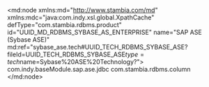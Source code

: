 <?xml version="1.0" encoding="UTF-8"?>
<md:node xmlns:md="http://www.stambia.com/md" xmlns:mdc="java:com.indy.xsl.global.XpathCache" defType="com.stambia.rdbms.product" id="UUID_MD_RDBMS_SYBASE_AS_ENTERPRISE" name="SAP ASE (Sybase ASE)" md:ref="sybase_ase.tech#UUID_TECH_RDBMS_SYBASE_ASE?fileId=UUID_TECH_RDBMS_SYBASE_ASE$type=tech$name=Sybase%20ASE%20Technology?">
  <attribute defType="com.stambia.rdbms.product.schemaType" id="_4s0k8YZ-Ed6_xIxiSS_S_A" value="catalog.schema"/>
  <attribute defType="com.stambia.rdbms.product.join.innerjoinmode" id="_4s1MAIZ-Ed6_xIxiSS_S_A" ref="../rdbms.tech#rdbms.join.mode.explicit?fileId=UUID_TECH_RDBMS$type=tech$name=EXPLICIT?"/>
  <attribute defType="com.stambia.rdbms.product.join.outerjoinmode" id="_4s1MAYZ-Ed6_xIxiSS_S_A" ref="../rdbms.tech#rdbms.join.mode.explicit?fileId=UUID_TECH_RDBMS$type=tech$name=EXPLICIT?"/>
  <attribute defType="com.stambia.rdbms.product.join.outer.place" id="_4s1MAoZ-Ed6_xIxiSS_S_A" ref="../rdbms.tech#rdbms.join.from.inner.operator?fileId=UUID_TECH_RDBMS$type=tech$name=Operator%20inner%20side%20:%20CUST.ORD_ID%20*=%20ORD.ORD_ID?"/>
  <attribute defType="com.stambia.rdbms.product.join.outer" id="_4s1MA4Z-Ed6_xIxiSS_S_A" value="*"/>
  <attribute defType="com.stambia.rdbms.product.having" id="_4s1MBIZ-Ed6_xIxiSS_S_A" value="COMPLEX"/>
  <attribute defType="com.stambia.rdbms.product.groupby" id="_4s1MBYZ-Ed6_xIxiSS_S_A" value="COMPLEX"/>
  <attribute defType="com.stambia.rdbms.product.orderby" id="_4s1MBoZ-Ed6_xIxiSS_S_A" value="COMPLEX"/>
  <attribute defType="com.stambia.rdbms.product.nullWord" id="_4s1MB4Z-Ed6_xIxiSS_S_A" value="NULL"/>
  <attribute defType="com.stambia.rdbms.product.function.date" id="_4s1MCIZ-Ed6_xIxiSS_S_A" value="getdate()"/>
  <attribute defType="com.stambia.rdbms.product.code" id="_4s1MCYZ-Ed6_xIxiSS_S_A" value="SYBASE_AS_ENTERPRISE"/>
  <attribute defType="com.stambia.rdbms.product.notNullWord" id="_c_yuYK9pEd6vxuXWeO8rHQ" value="NOT NULL"/>
  <attribute defType="com.stambia.rdbms.product.join.inner" id="_NXifAP1REd-7pZq_HcQ3wA" value="inner join"/>
  <attribute defType="com.stambia.rdbms.product.join.left" id="_N-nGEP1REd-7pZq_HcQ3wA" value="left join"/>
  <attribute defType="com.stambia.rdbms.product.join.right" id="_OmYQsP1REd-7pZq_HcQ3wA" value="right join"/>
  <attribute defType="com.stambia.rdbms.product.baseModule" id="_CA-csBdDEeq3sej5CfbxXg">
   <values>com.indy.baseModule.sap.ase.jdbc</values>
  </attribute>
  <node defType="com.stambia.rdbms.datatype" id="_kLCCTIaGEd6_xIxiSS_S_A" name="bit">
    <attribute defType="com.stambia.rdbms.datatype.creationMask" id="_kLCCTYaGEd6_xIxiSS_S_A" value="BIT"/>
    <attribute defType="com.stambia.rdbms.datatype.superType" id="_ELqKgNUeEd-Ws53FLeIAkw" value="BIT"/>
    <attribute defType="com.stambia.rdbms.datatype.default" id="_7EnRANUeEd-Ws53FLeIAkw" value="true"/>
  </node>
  <node defType="com.stambia.rdbms.datatype" id="_kLCCToaGEd6_xIxiSS_S_A" name="tinyint">
    <attribute defType="com.stambia.rdbms.datatype.creationMask" id="_kLCCT4aGEd6_xIxiSS_S_A" value="TINYINT"/>
    <attribute defType="com.stambia.rdbms.datatype.superType" id="_jsjlcNUeEd-Ws53FLeIAkw" value="TINYINT"/>
    <attribute defType="com.stambia.rdbms.datatype.default" id="_zqQ_UNUeEd-Ws53FLeIAkw" value="true"/>
  </node>
  <node defType="com.stambia.rdbms.datatype" id="_kLCCUIaGEd6_xIxiSS_S_A" name="image">
    <attribute defType="com.stambia.rdbms.datatype.creationMask" id="_kLCCUYaGEd6_xIxiSS_S_A" value="IMAGE"/>
    <attribute defType="com.stambia.rdbms.datatype.superType" id="_SRO-ENUeEd-Ws53FLeIAkw" value="LONGVARBINARY"/>
    <attribute defType="com.stambia.rdbms.datatype.default" id="_4jKn8NUeEd-Ws53FLeIAkw" value="true"/>
  </node>
  <node defType="com.stambia.rdbms.datatype" id="_kLCCUoaGEd6_xIxiSS_S_A" name="varbinary">
    <attribute defType="com.stambia.rdbms.datatype.creationMask" id="_kLCCU4aGEd6_xIxiSS_S_A" value="VARBINARY([size])"/>
    <attribute defType="com.stambia.rdbms.datatype.superType" id="_lEPxINUeEd-Ws53FLeIAkw" value="VARBINARY"/>
    <attribute defType="com.stambia.rdbms.datatype.default" id="_zXM5YNUeEd-Ws53FLeIAkw" value="true"/>
  </node>
  <node defType="com.stambia.rdbms.datatype" id="_kLCCVIaGEd6_xIxiSS_S_A" name="binary">
    <attribute defType="com.stambia.rdbms.datatype.creationMask" id="_kLCCVYaGEd6_xIxiSS_S_A" value="BINARY([size])"/>
    <attribute defType="com.stambia.rdbms.datatype.default" id="_7fsDcNUeEd-Ws53FLeIAkw" value="true"/>
    <attribute defType="com.stambia.rdbms.datatype.superType" id="_89p2QNUeEd-Ws53FLeIAkw" value="BINARY"/>
  </node>
  <node defType="com.stambia.rdbms.datatype" id="_kLCpUIaGEd6_xIxiSS_S_A" name="char">
    <attribute defType="com.stambia.rdbms.datatype.creationMask" id="_kLCpUYaGEd6_xIxiSS_S_A" value="CHAR([size])"/>
    <attribute defType="com.stambia.rdbms.datatype.superType" id="_FqQPcNUeEd-Ws53FLeIAkw" value="CHAR"/>
    <attribute defType="com.stambia.rdbms.datatype.default" id="_6qF4MNUeEd-Ws53FLeIAkw" value="true"/>
  </node>
  <node defType="com.stambia.rdbms.datatype" id="_kLCpUoaGEd6_xIxiSS_S_A" name="nchar">
    <attribute defType="com.stambia.rdbms.datatype.creationMask" id="_kLCpU4aGEd6_xIxiSS_S_A" value="NCHAR([size])"/>
    <attribute defType="com.stambia.rdbms.datatype.superType" id="_W9IFcNUeEd-Ws53FLeIAkw" value="NCHAR"/>
    <attribute defType="com.stambia.rdbms.datatype.default" id="_3oa28NUeEd-Ws53FLeIAkw" value="true"/>
  </node>
  <node defType="com.stambia.rdbms.datatype" id="_kLCpVIaGEd6_xIxiSS_S_A" name="numeric">
    <attribute defType="com.stambia.rdbms.datatype.creationMask" id="_kLCpVYaGEd6_xIxiSS_S_A" value="NUMERIC([size],[precision])"/>
    <attribute defType="com.stambia.rdbms.datatype.superType" id="_XtMQcNUeEd-Ws53FLeIAkw" value="NUMERIC"/>
    <attribute defType="com.stambia.rdbms.datatype.default" id="_3TjaMNUeEd-Ws53FLeIAkw" value="true"/>
  </node>
  <node defType="com.stambia.rdbms.datatype" id="_kLCpVoaGEd6_xIxiSS_S_A" name="decimal">
    <attribute defType="com.stambia.rdbms.datatype.creationMask" id="_kLCpV4aGEd6_xIxiSS_S_A" value="DECIMAL([size],[precision])"/>
    <attribute defType="com.stambia.rdbms.datatype.superType" id="_JJdhQNUeEd-Ws53FLeIAkw" value="DECIMAL"/>
    <attribute defType="com.stambia.rdbms.datatype.default" id="_5s3a8NUeEd-Ws53FLeIAkw" value="true"/>
  </node>
  <node defType="com.stambia.rdbms.datatype" id="_kLCpWIaGEd6_xIxiSS_S_A" name="money">
    <attribute defType="com.stambia.rdbms.datatype.creationMask" id="_kLCpWYaGEd6_xIxiSS_S_A" value="MONEY"/>
    <attribute defType="com.stambia.rdbms.datatype.superType" id="_VoMS0NUeEd-Ws53FLeIAkw" value="DECIMAL"/>
  </node>
  <node defType="com.stambia.rdbms.datatype" id="_kLCpWoaGEd6_xIxiSS_S_A" name="smallmoney">
    <attribute defType="com.stambia.rdbms.datatype.creationMask" id="_kLCpW4aGEd6_xIxiSS_S_A" value="SMALLMONEY"/>
    <attribute defType="com.stambia.rdbms.datatype.superType" id="_fq_NcNUeEd-Ws53FLeIAkw" value="DECIMAL"/>
  </node>
  <node defType="com.stambia.rdbms.datatype" id="_kLCpXIaGEd6_xIxiSS_S_A" name="int">
    <attribute defType="com.stambia.rdbms.datatype.creationMask" id="_kLCpXYaGEd6_xIxiSS_S_A" value="INT"/>
    <attribute defType="com.stambia.rdbms.datatype.superType" id="_TPFGYNUeEd-Ws53FLeIAkw" value="INTEGER"/>
    <attribute defType="com.stambia.rdbms.datatype.default" id="_4KwH8NUeEd-Ws53FLeIAkw" value="true"/>
  </node>
  <node defType="com.stambia.rdbms.datatype" id="_kLCpXoaGEd6_xIxiSS_S_A" name="smallint">
    <attribute defType="com.stambia.rdbms.datatype.creationMask" id="_kLCpX4aGEd6_xIxiSS_S_A" value="SMALLINT"/>
    <attribute defType="com.stambia.rdbms.datatype.superType" id="_eKFbYNUeEd-Ws53FLeIAkw" value="SMALLINT"/>
    <attribute defType="com.stambia.rdbms.datatype.default" id="_eXjPoNUeEd-Ws53FLeIAkw" value="true"/>
  </node>
  <node defType="com.stambia.rdbms.datatype" id="_kLCpYIaGEd6_xIxiSS_S_A" name="real">
    <attribute defType="com.stambia.rdbms.datatype.creationMask" id="_kLCpYYaGEd6_xIxiSS_S_A" value="REAL"/>
    <attribute defType="com.stambia.rdbms.datatype.superType" id="_axGGUNUeEd-Ws53FLeIAkw" value="REAL"/>
    <attribute defType="com.stambia.rdbms.datatype.default" id="_2S5OcNUeEd-Ws53FLeIAkw" value="true"/>
  </node>
  <node defType="com.stambia.rdbms.datatype" id="_kLCpYoaGEd6_xIxiSS_S_A" name="double precision">
    <attribute defType="com.stambia.rdbms.datatype.creationMask" id="_kLCpY4aGEd6_xIxiSS_S_A" value="DOUBLE PRECISION"/>
    <attribute defType="com.stambia.rdbms.datatype.superType" id="_Koww0NUeEd-Ws53FLeIAkw" value="DOUBLE"/>
    <attribute defType="com.stambia.rdbms.datatype.default" id="_5RhiwNUeEd-Ws53FLeIAkw" value="true"/>
  </node>
  <node defType="com.stambia.rdbms.datatype" id="_kLCpZIaGEd6_xIxiSS_S_A" name="float">
    <attribute defType="com.stambia.rdbms.datatype.creationMask" id="_kLCpZYaGEd6_xIxiSS_S_A" value="FLOAT([size])"/>
    <attribute defType="com.stambia.rdbms.datatype.superType" id="_PB1p4NUeEd-Ws53FLeIAkw" value="FLOAT"/>
    <attribute defType="com.stambia.rdbms.datatype.default" id="_45D_cNUeEd-Ws53FLeIAkw" value="true"/>
  </node>
  <node defType="com.stambia.rdbms.datatype" id="_kLCpZoaGEd6_xIxiSS_S_A" name="nvarchar">
    <attribute defType="com.stambia.rdbms.datatype.creationMask" id="_kLCpZ4aGEd6_xIxiSS_S_A" value="NVARCHAR([size])"/>
    <attribute defType="com.stambia.rdbms.datatype.superType" id="_ZzxicNUeEd-Ws53FLeIAkw" value="NVARCHAR"/>
    <attribute defType="com.stambia.rdbms.datatype.default" id="_2y2g4NUeEd-Ws53FLeIAkw" value="true"/>
  </node>
  <node defType="com.stambia.rdbms.datatype" id="_kLCpaIaGEd6_xIxiSS_S_A" name="sysname">
    <attribute defType="com.stambia.rdbms.datatype.creationMask" id="_kLCpaYaGEd6_xIxiSS_S_A" value="SYSNAME"/>
    <attribute defType="com.stambia.rdbms.datatype.superType" id="_hDQA4NUeEd-Ws53FLeIAkw" value="VARCHAR"/>
  </node>
  <node defType="com.stambia.rdbms.datatype" id="_kLCpaoaGEd6_xIxiSS_S_A" name="varchar">
    <attribute defType="com.stambia.rdbms.datatype.creationMask" id="_kLCpa4aGEd6_xIxiSS_S_A" value="VARCHAR([size])"/>
    <attribute defType="com.stambia.rdbms.datatype.superType" id="_l_M9gNUeEd-Ws53FLeIAkw" value="VARCHAR"/>
    <attribute defType="com.stambia.rdbms.datatype.default" id="_mJ6_wNUeEd-Ws53FLeIAkw" value="true"/>
  </node>
  <node defType="com.stambia.rdbms.datatype" id="_kLCpbIaGEd6_xIxiSS_S_A" name="datetime">
    <attribute defType="com.stambia.rdbms.datatype.creationMask" id="_kLCpbYaGEd6_xIxiSS_S_A" value="DATETIME"/>
    <attribute defType="com.stambia.rdbms.datatype.superType" id="_HwduANUeEd-Ws53FLeIAkw" value="TIMESTAMP"/>
    <attribute defType="com.stambia.rdbms.datatype.default" id="_6NmJcNUeEd-Ws53FLeIAkw" value="true"/>
  </node>
  <node defType="com.stambia.rdbms.datatype" id="_kLCpboaGEd6_xIxiSS_S_A" name="smalldatetime">
    <attribute defType="com.stambia.rdbms.datatype.creationMask" id="_kLCpb4aGEd6_xIxiSS_S_A" value="SMALLDATETIME"/>
    <attribute defType="com.stambia.rdbms.datatype.superType" id="_ck_F0NUeEd-Ws53FLeIAkw" value="TIMESTAMP"/>
  </node>
  <node defType="com.stambia.jdbc.driver" id="_lmgzc91IEeCZC6S8BczV6A" name="Sybase Adaptive Server Entreprise Jconn3">
    <attribute defType="com.stambia.jdbc.driver.default" id="_4rXkcN1IEeCZC6S8BczV6A" value="false"/>
    <attribute defType="com.stambia.jdbc.driver.class" id="_7YhHMN1IEeCZC6S8BczV6A" value="com.sybase.jdbc3.jdbc.SybDriver"/>
    <attribute defType="com.stambia.jdbc.driver.url" id="_ANIFsN1JEeCZC6S8BczV6A" value="jdbc:sybase:Tds:&lt;host>:&lt;port>/&lt;DBNAME>"/>
  </node>
  <node defType="com.stambia.jdbc.driver" id="_Mn8npN1JEeCZC6S8BczV6A" name="Sybase Adaptive Server Entreprise Jconn2">
    <attribute defType="com.stambia.jdbc.driver.default" id="_Mn8npd1JEeCZC6S8BczV6A" value="false"/>
    <attribute defType="com.stambia.jdbc.driver.class" id="_Mn8npt1JEeCZC6S8BczV6A" value="com.sybase.jdbc2.jdbc.SybDriver"/>
    <attribute defType="com.stambia.jdbc.driver.url" id="_Mn8np91JEeCZC6S8BczV6A" value="jdbc:sybase:Tds:&lt;host>:&lt;port>/&lt;DBNAME>"/>
  </node>
  <node defType="com.stambia.rdbms.datatype" id="_fGgkcXrWEeihqrVjM7z4BQ" name="bigint">
    <attribute defType="com.stambia.rdbms.datatype.superType" id="_iT34UHrWEeihqrVjM7z4BQ" value="BIGINT"/>
    <attribute defType="com.stambia.rdbms.datatype.creationMask" id="_RcIEQIQ7Eei0VIaEGKfq0w" value="BIGINT"/>
  </node>
  <node defType="com.stambia.jdbc.driver" id="_iVE7NIQ3Eei0VIaEGKfq0w" name="Sybase Adaptive Server Entreprise Jconn4">
    <attribute defType="com.stambia.jdbc.driver.default" id="_iVE7NYQ3Eei0VIaEGKfq0w" value="true"/>
    <attribute defType="com.stambia.jdbc.driver.class" id="_iVE7NoQ3Eei0VIaEGKfq0w" value="com.sybase.jdbc4.jdbc.SybDriver"/>
    <attribute defType="com.stambia.jdbc.driver.url" id="_iVE7N4Q3Eei0VIaEGKfq0w" value="jdbc:sybase:Tds:&lt;host>:&lt;port>/&lt;DBNAME>"/>
  </node>
  <node defType="com.stambia.rdbms.datatype" id="_ZfskBIQ5Eei0VIaEGKfq0w" name="integer">
    <attribute defType="com.stambia.rdbms.datatype.creationMask" id="_ZfskBYQ5Eei0VIaEGKfq0w" value="INT"/>
    <attribute defType="com.stambia.rdbms.datatype.superType" id="_ZfskBoQ5Eei0VIaEGKfq0w" value="INTEGER"/>
    <attribute defType="com.stambia.rdbms.datatype.default" id="_ZfskB4Q5Eei0VIaEGKfq0w" value="false"/>
  </node>
  <node defType="com.stambia.rdbms.datatype" id="_SHhnIYQ6Eei0VIaEGKfq0w" name="date">
    <attribute defType="com.stambia.rdbms.datatype.superType" id="_c1IZUIQ6Eei0VIaEGKfq0w" value="DATE"/>
    <attribute defType="com.stambia.rdbms.datatype.default" id="_dVetUIQ6Eei0VIaEGKfq0w" value="true"/>
    <attribute defType="com.stambia.rdbms.datatype.creationMask" id="_QaXFQIQ7Eei0VIaEGKfq0w" value="DATE"/>
  </node>
  <node defType="com.stambia.rdbms.datatype" id="_nU7ZAYQ6Eei0VIaEGKfq0w" name="time">
    <attribute defType="com.stambia.rdbms.datatype.superType" id="_pV9coIQ6Eei0VIaEGKfq0w" value="TIME"/>
    <attribute defType="com.stambia.rdbms.datatype.default" id="_pixJkIQ6Eei0VIaEGKfq0w" value="true"/>
    <attribute defType="com.stambia.rdbms.datatype.creationMask" id="_rQLGkIQ6Eei0VIaEGKfq0w" value="TIME"/>
  </node>
  <node defType="com.stambia.rdbms.datatype" id="_u31JwIQ6Eei0VIaEGKfq0w" name="bigdatetime">
    <attribute defType="com.stambia.rdbms.datatype.creationMask" id="_u31JwYQ6Eei0VIaEGKfq0w" value="BIGDATETIME"/>
    <attribute defType="com.stambia.rdbms.datatype.superType" id="_u31JwoQ6Eei0VIaEGKfq0w" value="TIMESTAMP"/>
    <attribute defType="com.stambia.rdbms.datatype.default" id="_u31Jw4Q6Eei0VIaEGKfq0w" value="false"/>
  </node>
  <node defType="com.stambia.rdbms.datatype" id="_07ZOsIQ6Eei0VIaEGKfq0w" name="bigtime">
    <attribute defType="com.stambia.rdbms.datatype.superType" id="_07ZOsYQ6Eei0VIaEGKfq0w" value="TIME"/>
    <attribute defType="com.stambia.rdbms.datatype.default" id="_07ZOsoQ6Eei0VIaEGKfq0w" value="false"/>
    <attribute defType="com.stambia.rdbms.datatype.creationMask" id="_07ZOs4Q6Eei0VIaEGKfq0w" value="BIGTIME"/>
  </node>
  <node defType="com.stambia.rdbms.datatype" id="_E_DflIQ7Eei0VIaEGKfq0w" name="unichar">
    <attribute defType="com.stambia.rdbms.datatype.creationMask" id="_E_DflYQ7Eei0VIaEGKfq0w" value="UNICHAR"/>
    <attribute defType="com.stambia.rdbms.datatype.superType" id="_E_DfloQ7Eei0VIaEGKfq0w" value="CHAR"/>
    <attribute defType="com.stambia.rdbms.datatype.default" id="_E_Dfl4Q7Eei0VIaEGKfq0w" value="false"/>
  </node>
  <node defType="com.stambia.rdbms.datatype" id="_H9CTpIQ7Eei0VIaEGKfq0w" name="univarchar">
    <attribute defType="com.stambia.rdbms.datatype.creationMask" id="_H9CTpYQ7Eei0VIaEGKfq0w" value="UNIVARCHAR"/>
    <attribute defType="com.stambia.rdbms.datatype.superType" id="_H9CTpoQ7Eei0VIaEGKfq0w" value="VARCHAR"/>
    <attribute defType="com.stambia.rdbms.datatype.default" id="_H9CTp4Q7Eei0VIaEGKfq0w" value="false"/>
  </node>
  <node defType="com.stambia.rdbms.datatype" id="_N6pFEYQ8Eei0VIaEGKfq0w" name="text">
    <attribute defType="com.stambia.rdbms.datatype.creationMask" id="_PcQo0IQ8Eei0VIaEGKfq0w" value="TEXT"/>
    <attribute defType="com.stambia.rdbms.datatype.superType" id="_Tp9YUIQ8Eei0VIaEGKfq0w" value="LONGVARCHAR"/>
  </node>
  <node defType="com.stambia.rdbms.datatype" id="_WhXDQIQ8Eei0VIaEGKfq0w" name="unitext">
    <attribute defType="com.stambia.rdbms.datatype.creationMask" id="_WhXDQYQ8Eei0VIaEGKfq0w" value="UNITEXT"/>
    <attribute defType="com.stambia.rdbms.datatype.superType" id="_WhXDQoQ8Eei0VIaEGKfq0w" value="LONGVARCHAR"/>
  </node>
  <node defType="com.stambia.rdbms.reverse.query" id="_APvBsIWkEeiNlPKXgQSHNw" name="OverrideColumn">
    <attribute defType="com.stambia.rdbms.reverse.query.level" id="_APvowIWkEeiNlPKXgQSHNw">
      <values>com.stambia.rdbms.column</values>
    </attribute>
    <attribute defType="com.stambia.rdbms.reverse.query.overrideStandard" id="_APvowoWkEeiNlPKXgQSHNw" value="true"/>
    <attribute defType="com.stambia.rdbms.reverse.query.query" id="_uuwdcIXTEeiNlPKXgQSHNw" value="select &#xD;&#xA;sc.name as COLUMN_NAME, &#xD;&#xA;case when (sc.status &amp; 8) = 8 then 1 else 0 end  as NULLABLE, &#xD;&#xA;case when (sc.status &amp; 128) = 128 then 'true' else 'false' end  as IS_AUTOINCREMENT, &#xD;&#xA;CASE WHEN s1.usertype>100&#xD;&#xA;        THEN (select name from systypes s2 &#xD;&#xA;                    where s2.usertype=(&#xD;&#xA;                            select min( s3.usertype) &#xD;&#xA;                            from systypes s3 &#xD;&#xA;                            where  s3.hierarchy=s1.hierarchy)&#xD;&#xA;        ) ELSE s1.name END as TYPE_NAME,&#xD;&#xA;&#xD;&#xA;CASE WHEN sc.prec is not null THEN sc.prec ELSE sc.length END as COLUMN_SIZE, &#xD;&#xA;sc.scale as DECIMAL_DIGITS&#xD;&#xA;from {../@TABLE_CAT}.. systypes s1 &#xD;&#xA;    INNER JOIN {../@TABLE_CAT}..syscolumns sc ON s1.usertype = sc.usertype&#xD;&#xA;    INNER JOIN {../@TABLE_CAT}..sysobjects so ON sc.id = so.id&#xD;&#xA;and so.name = '{reverse:filter()}'&#xD;&#xA;and USER_NAME(s1.uid) = '{../@TABLE_SCHEM}'&#xD;&#xA;"/>
  </node>
  <node defType="com.stambia.rdbms.datatype" id="_ggV4FIaxEeiqwZTV-P2gOw" name="timestamp">
    <attribute defType="com.stambia.rdbms.datatype.creationMask" id="_ggWfIIaxEeiqwZTV-P2gOw" value="TIMESTAMP"/>
    <attribute defType="com.stambia.rdbms.datatype.superType" id="_ggWfIYaxEeiqwZTV-P2gOw" value="TIMESTAMP"/>
    <attribute defType="com.stambia.rdbms.datatype.default" id="_ggWfIoaxEeiqwZTV-P2gOw" value="false"/>
  </node>
</md:node>